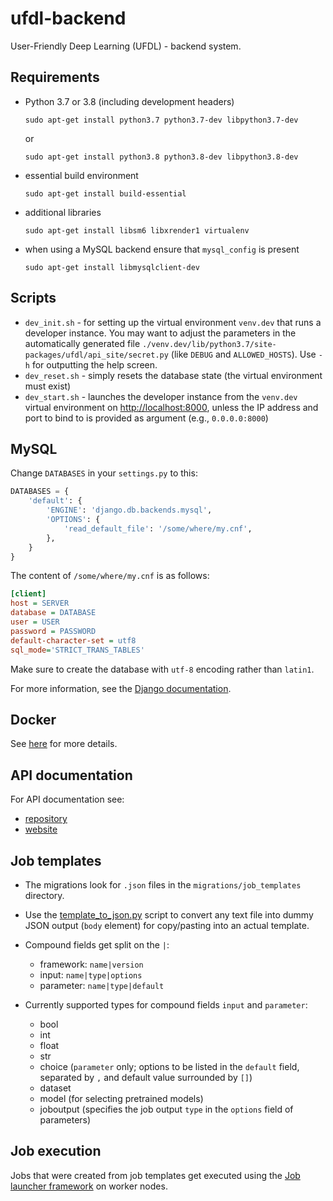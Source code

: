 # ufdl-backend
User-Friendly Deep Learning (UFDL) - backend system.

## Requirements

* Python 3.7 or 3.8 (including development headers)

  ```commandline
  sudo apt-get install python3.7 python3.7-dev libpython3.7-dev
  ```

  or

  ```commandline
  sudo apt-get install python3.8 python3.8-dev libpython3.8-dev
  ```

* essential build environment

  ```commandline
  sudo apt-get install build-essential
  ```

* additional libraries

  ```commandline
  sudo apt-get install libsm6 libxrender1 virtualenv
  ```

* when using a MySQL backend ensure that `mysql_config` is present

  ```commandline
  sudo apt-get install libmysqlclient-dev
  ```


## Scripts

* `dev_init.sh` - for setting up the virtual environment `venv.dev` that runs a
  developer instance. You may want to adjust the parameters in the automatically 
  generated file `./venv.dev/lib/python3.7/site-packages/ufdl/api_site/secret.py`
  (like `DEBUG` and `ALLOWED_HOSTS`). Use `-h` for outputting the help screen.
* `dev_reset.sh` - simply resets the database state (the virtual environment must exist)
* `dev_start.sh` - launches the developer instance from the `venv.dev` virtual
  environment on [http://localhost:8000](http://localhost:8000), unless the IP
  address and port to bind to is provided as argument (e.g., `0.0.0.0:8000`)


## MySQL

Change `DATABASES` in your `settings.py` to this:  

```python
DATABASES = {
    'default': {
        'ENGINE': 'django.db.backends.mysql',
        'OPTIONS': {
            'read_default_file': '/some/where/my.cnf',
        },
    }
}
```

The content of `/some/where/my.cnf` is as follows:

```ini
[client]
host = SERVER
database = DATABASE
user = USER
password = PASSWORD
default-character-set = utf8
sql_mode='STRICT_TRANS_TABLES'
```

Make sure to create the database with `utf-8` encoding rather than `latin1`.

For more information, see the [Django documentation](https://docs.djangoproject.com/en/3.1/ref/databases/#mysql-notes).


## Docker

See [here](docker/README.md) for more details.


## API documentation

For API documentation see:
* [repository](https://github.com/waikato-ufdl/ufdl-api)
* [website](https://waikato-ufdl.github.io/ufdl-api/)


## Job templates

* The migrations look for `.json` files in the `migrations/job_templates` directory.
* Use the [template_to_json.py](ufdl/core_app/migrations/job_templates/raw/template_to_json.py)
  script to convert any text file into dummy JSON output (`body` element) for copy/pasting into an
  actual template.
* Compound fields get split on the `|`:

  * framework: `name|version`
  * input: `name|type|options`
  * parameter: `name|type|default`
  
* Currently supported types for compound fields `input` and `parameter`:
  
  * bool
  * int
  * float
  * str
  * choice (`parameter` only; options to be listed in the `default` field, separated by `,` and default value surrounded by `[]`)
  * dataset
  * model (for selecting pretrained models)
  * joboutput (specifies the job output `type` in the `options` field of parameters)


## Job execution

Jobs that were created from job templates get executed using the 
[Job launcher framework](https://github.com/waikato-ufdl/ufdl-job-launcher) 
on worker nodes.
